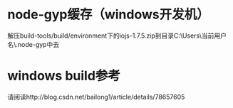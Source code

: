 # node-gyp缓存（windows开发机）

解压build-tools/build/environment下的iojs-1.7.5.zip到目录C:\Users\当前用户名\\.node-gyp中去

# windows build参考

请阅读http://blog.csdn.net/bailong1/article/details/78657605

